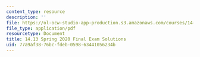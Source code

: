 ```yaml
---
content_type: resource
description: ''
file: https://ol-ocw-studio-app-production.s3.amazonaws.com/courses/14-13-psychology-and-economics-spring-2020/77a9af3876bcfdeb059863441056234b_MIT14-13s20_final_sol.pdf
file_type: application/pdf
resourcetype: Document
title: 14.13 Spring 2020 Final Exam Solutions
uid: 77a9af38-76bc-fdeb-0598-63441056234b
---
```

